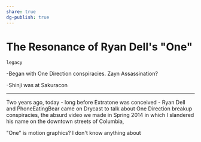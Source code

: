 ```yaml
---
share: true
dg-publish: true
---
```

# The Resonance of Ryan Dell's "One"

`legacy`

-Began with One Direction conspiracies. Zayn Assassination? 

-Shinji was at Sakuracon

---

Two years ago, today - long before Extratone was conceived - Ryan Dell and PhoneEatingBear came on Drycast to talk about One Direction breakup conspiracies, the absurd video we made in Spring 2014 in which I slandered his name on the downtown streets of Columbia, 

"One" is motion graphics? I don't know anything about 
